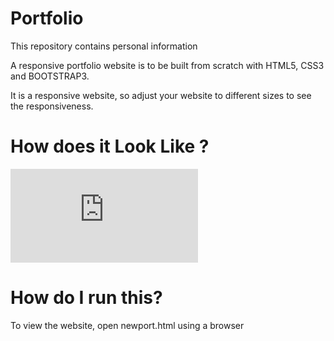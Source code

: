 # Portfolio
This repository contains personal information

A responsive portfolio website is to be built from scratch with HTML5, CSS3 and BOOTSTRAP3. 

It is a responsive website, so adjust your website to different sizes to see the responsiveness. 

# How does it Look Like ?

![Click Here](https://damureddy05.github.io/Portfolio/newport.html)


# How do I run this?

To view the website, open newport.html using a browser

